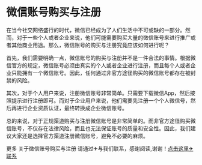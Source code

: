 # 微信账号购买与注册

在当今社交网络盛行的时代，微信已经成为了人们生活中不可或缺的一部分。然而，对于一些个人或者企业来说，他们可能需要购买大量的微信账号来进行推广或者其他商业用途。那么，微信账号的购买与注册究竟应该如何进行呢？

首先，我们需要明确一点，微信账号的购买与注册并不是一件合法的事情。根据微信官方的规定，微信账号必须由真实的个人或者企业进行注册，而且每个人或者企业只能拥有一个微信账号。因此，任何通过非官方途径购买的微信账号都存在被封禁的风险。

其次，对于个人用户来说，注册微信账号非常简单。只需要下载微信App，然后按照提示进行注册即可。而对于企业用户来说，他们需要先注册一个个人微信号，然后再进行企业资质认证，最终转换成企业微信账号。

总的来说，对于正规渠道购买与注册微信账号是非常简单的。而非官方途径购买微信账号，不仅存在法律风险，而且也无法保证账号的质量和安全性。因此，我们建议大家还是选择官方渠道注册微信账号，避免不必要的麻烦。

更多 关于微信账号购买与注册 请通过✈与我们联系，感谢阅读,谢谢！[点击这里✈联系](https://t.me/LM999bot)